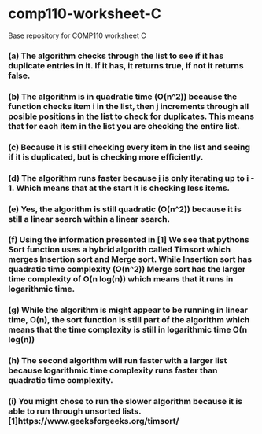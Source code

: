 # comp110-worksheet-C
Base repository for COMP110 worksheet C
<h3>(a)
The algorithm checks through the list to see if it has duplicate entries in it. If it has, it returns true, if not it returns false.
<h3>(b)
The algorithm is in quadratic time (O(n^2)) because the function checks item i in the list, then j increments through all posible positions in the list to check for duplicates. This means that for each item in the list you are checking the entire list.
<h3>(c) 
Because it is still checking every item in the list and seeing if it is duplicated, but is checking more efficiently.
<h3>(d)
The algorithm runs faster because j is only iterating up to i - 1. Which means that at the start it is checking less items. 
<h3>(e)
Yes, the algorithm is still quadratic (O(n^2)) because it is still a linear search within a linear search.
<h3>(f)
Using the information presented in [1] We see that pythons Sort function uses a hybrid algorith called Timsort which merges Insertion sort and Merge sort. While Insertion sort has quadratic time complexity (O(n^2)) Merge sort has the larger time complexity of O(n log(n)) which means that it runs in logarithmic time.
<h3>(g)
While the algorithm is might appear to be running in linear time, O(n), the sort function is still part of the algorithm which means that the time complexity is still in logarithmic time O(n log(n)) 
<h3>(h)
The second algorithm will run faster with a larger list because logarithmic time complexity runs faster than quadratic time complexity.
<h3>(i)
You might chose to run the slower algorithm because it is able to run through unsorted lists.
[1]https://www.geeksforgeeks.org/timsort/
